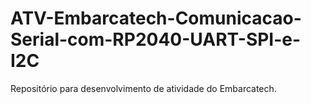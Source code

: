 # ATV-Embarcatech-Comunicacao-Serial-com-RP2040-UART-SPI-e-I2C
Repositório para desenvolvimento de atividade do Embarcatech.
